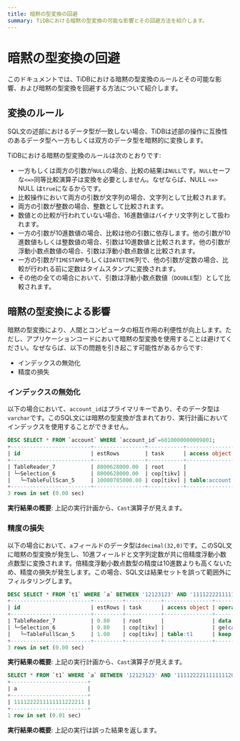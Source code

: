 ```yaml
---
title: 暗黙の型変換の回避
summary: TiDBにおける暗黙の型変換の可能な影響とその回避方法を紹介します。
---
```


# 暗黙の型変換の回避

このドキュメントでは、TiDBにおける暗黙の型変換のルールとその可能な影響、および暗黙の型変換を回避する方法について紹介します。

## 変換のルール

SQL文の述部におけるデータ型が一致しない場合、TiDBは述部の操作に互換性のあるデータ型へ一方もしくは双方のデータ型を暗黙的に変換します。

TiDBにおける暗黙の型変換のルールは次のとおりです:

- 一方もしくは両方の引数が`NULL`の場合、比較の結果は`NULL`です。`NULL`セーフな`<=>`同等比較演算子は変換を必要としません。なぜならば、NULL `<=>` NULL は`true`になるからです。
- 比較操作において両方の引数が文字列の場合、文字列として比較されます。
- 両方の引数が整数の場合、整数として比較されます。
- 数値との比較が行われていない場合、16進数値はバイナリ文字列として扱われます。
- 一方の引数が10進数値の場合、比較は他の引数に依存します。他の引数が10進数値もしくは整数値の場合、引数は10進数値と比較されます。他の引数が浮動小数点数値の場合、引数は浮動小数点数値と比較されます。
- 一方の引数が`TIMESTAMP`もしくは`DATETIME`列で、他の引数が定数の場合、比較が行われる前に定数はタイムスタンプに変換されます。
- その他の全ての場合において、引数は浮動小数点数値（`DOUBLE`型）として比較されます。

## 暗黙の型変換による影響

暗黙の型変換により、人間とコンピュータの相互作用の利便性が向上します。ただし、アプリケーションコードにおいて暗黙の型変換を使用することは避けてください。なぜならば、以下の問題を引き起こす可能性があるからです:

- インデックスの無効化
- 精度の損失

### インデックスの無効化

以下の場合において、`account_id`はプライマリキーであり、そのデータ型は`varchar`です。このSQL文には暗黙の型変換が含まれており、実行計画においてインデックスを使用することができません。

```sql
DESC SELECT * FROM `account` WHERE `account_id`=6010000000009801;
+-------------------------+----------------+-----------+---------------+------------------------------------------------------------+
| id                      | estRows        | task      | access object | operator info                                              |
+-------------------------+----------------+-----------+---------------+------------------------------------------------------------+
| TableReader_7           | 8000628000.00  | root      |               | data:Selection_6                                           |
| └─Selection_6           | 8000628000.00  | cop[tikv] |               | eq(cast(findpt.account.account_id), 6.010000000009801e+15) |
|   └─TableFullScan_5     | 10000785000.00 | cop[tikv] | table:account | keep order:false                                           |
+-------------------------+----------------+-----------+---------------+------------------------------------------------------------+
3 rows in set (0.00 sec)
```

**実行結果の概要**: 上記の実行計画から、`Cast`演算子が見えます。

### 精度の損失

以下の場合において、`a`フィールドのデータ型は`decimal(32,0)`です。このSQL文に暗黙の型変換が発生し、10進フィールドと文字列定数が共に倍精度浮動小数点数型に変換されます。倍精度浮動小数点数型の精度は10進数よりも高くないため、精度の損失が発生します。この場合、SQL文は結果セットを誤って範囲外にフィルタリングします。

```sql
DESC SELECT * FROM `t1` WHERE `a` BETWEEN '12123123' AND '1111222211111111200000';
+-------------------------+---------+-----------+---------------+-------------------------------------------------------------------------------------+
| id                      | estRows | task      | access object | operator info                                                                       |
+-------------------------+---------+-----------+---------------+-------------------------------------------------------------------------------------+
| TableReader_7           | 0.80    | root      |               | data:Selection_6                                                                    |
| └─Selection_6           | 0.80    | cop[tikv] |               | ge(cast(findpt.t1.a), 1.2123123e+07), le(cast(findpt.t1.a), 1.1112222111111112e+21) |
|   └─TableFullScan_5     | 1.00    | cop[tikv] | table:t1      | keep order:false, stats:pseudo                                                      |
+-------------------------+---------+-----------+---------------+-------------------------------------------------------------------------------------+
3 rows in set (0.00 sec)
```

**実行結果の概要**: 上記の実行計画から、`Cast`演算子が見えます。

```sql
SELECT * FROM `t1` WHERE `a` BETWEEN '12123123' AND '1111222211111111200000';
+------------------------+
| a                      |
+------------------------+
| 1111222211111111222211 |
+------------------------+
1 row in set (0.01 sec)

```

**実行結果の概要**: 上記の実行は誤った結果を返します。